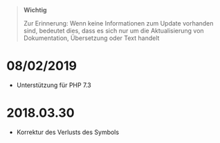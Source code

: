 >**Wichtig**
>
>Zur Erinnerung: Wenn keine Informationen zum Update vorhanden sind, bedeutet dies, dass es sich nur um die Aktualisierung von Dokumentation, Übersetzung oder Text handelt

# 08/02/2019

- Unterstützung für PHP 7.3

# 2018.03.30

- Korrektur des Verlusts des Symbols
